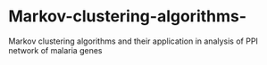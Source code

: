 # Markov-clustering-algorithms-
Markov clustering algorithms and their application in analysis of PPI network of malaria genes
